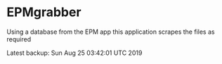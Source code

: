 # EPMgrabber
Using a database from the EPM app this application scrapes the files as required


Latest backup: Sun Aug 25 03:42:01 UTC 2019

